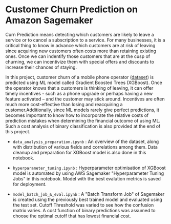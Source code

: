 # Customer Churn Prediction on Amazon Sagemaker

Curn Prediction means detecting which customers are likely to leave a service or to cancel a subscription to a service. For many businesses, it is a critical thing to know in advance which customers are at risk of leaving since acquiring new customers often costs more than retaining existing ones. Once we can indentify those customers that are at the cusp of churning, we can incentivize them with special offers and discounts to increase their chances of staying.

In this project, customer churn of a mobile phone operator ([dataset](https://www.kaggle.com/datasets/blastchar/telco-customer-churn)) is predicted using ML model called Gradient Boosted Trees (XGBoost). Once the operator knows that a customers is thinking of leaving, it can offer timely incentives - such as a phone upgrade or perhaps having a new feature activated – and the customer may stick around. Incentives are often much more cost-effective than losing and reacquiring a customer.Additionally, since ML models rarely give perfect predictions, it becomes important to know how to incorporate the relative costs of prediction mistakes when determining the financial outcome of using ML. Such a cost analysis of binary classification is also provided at the end of this project.

- `data_analysis_preparation.ipynb` : An overview of the dataset, along with distribution of various fields and correlations among them. Data cleanup and preparation for XGBoost model is also done in this notebook.

- `hyperparameter_tuning.ipynb` : Hyperparameter optimisation of XGBoost model is automated by using AWS Sagemaker "Hyperparameter Tuning Jobs" in this notebook. Model with the best evalution metrics is saved for deployment.

- `model_batch_job_&_eval.ipynb` : A "Batch Transform Job" of Sagemaker is created using the previously best trained model and evaluated using the test set. Cutoff Threshold was varied to see how the confusion matrix varies. A cost function of binary predictions was assumed to choose the optimal cutoff that has lowest financial cost.


